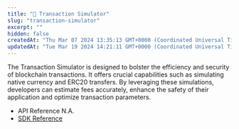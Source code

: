 ```yaml
---
title: "🧾 Transaction Simulator"
slug: "transaction-simulator"
excerpt: ""
hidden: false
createdAt: "Thu Mar 07 2024 13:35:13 GMT+0000 (Coordinated Universal Time)"
updatedAt: "Tue Mar 19 2024 14:21:11 GMT+0000 (Coordinated Universal Time)"
---
```

The Transaction Simulator is designed to bolster the efficiency and security of blockchain transactions. It offers crucial capabilities such as simulating native currency and ERC20 transfers. By leveraging these simulations, developers can estimate fees accurately, enhance the safety of their application and optimize transaction parameters.

- API Reference N.A.
- [SDK Reference](/docs/transaction-simulator)
